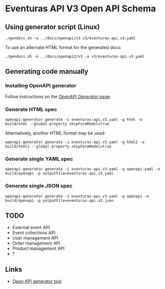 ﻿# Eventuras API V3 Open API Schema

## Using generator script (Linux)

```
./gendocs.sh -o ../docs/openapi/v3 v3/eventuras-api.v3.yaml
```

To use an alternate HTML format for the generated docs:

```
./gendocs.sh -o ../docs/openapi2/v3 -a v3/eventuras-api.v3.yaml
```

## Generating code manually

### Installing OpenAPI generator

Follow instructions on the [OpenAPI Generator page](https://github.com/OpenAPITools/openapi-generator).

### Generate HTML spec

```
openapi-generator generate -i eventuras-api.v3.yaml -g html -o build/html --global-property skipFormModel=true
```

Alternatively, another HTML format may be used:

```
openapi-generator generate -i eventuras-api.v3.yaml -g html2 -o build/html2 --global-property skipFormModel=true
```

### Generate single YAML spec

```
openapi-generator generate -i eventuras-api.v3.yaml -g openapi-yaml -o build/openapi -p outputFile=eventuras-api.v3.yaml
```

### Generate single JSON spec
 
```
openapi-generator generate -i eventuras-api.v3.yaml -g openapi -o build/openapi -p outputFile=eventuras-api.v3.json
```

## TODO

 - External event API
 - Event collections API
 - User management API
 - Order management API
 - Product management API
 - ?

## Links

 - [Open API generator tool](https://github.com/OpenAPITools/openapi-generator)
